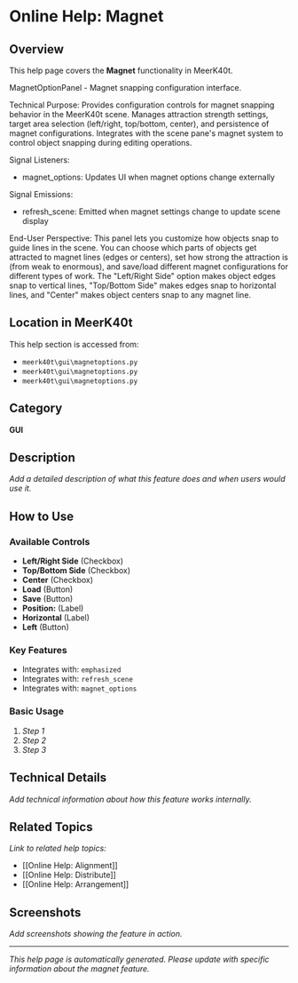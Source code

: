 # Online Help: Magnet

## Overview

This help page covers the **Magnet** functionality in MeerK40t.

MagnetOptionPanel - Magnet snapping configuration interface.

Technical Purpose:
Provides configuration controls for magnet snapping behavior in the MeerK40t scene.
Manages attraction strength settings, target area selection (left/right, top/bottom, center),
and persistence of magnet configurations. Integrates with the scene pane's magnet system
to control object snapping during editing operations.

Signal Listeners:
- magnet_options: Updates UI when magnet options change externally

Signal Emissions:
- refresh_scene: Emitted when magnet settings change to update scene display

End-User Perspective:
This panel lets you customize how objects snap to guide lines in the scene. You can choose
which parts of objects get attracted to magnet lines (edges or centers), set how strong the
attraction is (from weak to enormous), and save/load different magnet configurations for
different types of work. The "Left/Right Side" option makes object edges snap to vertical
lines, "Top/Bottom Side" makes edges snap to horizontal lines, and "Center" makes object
centers snap to any magnet line.

## Location in MeerK40t

This help section is accessed from:
- `meerk40t\gui\magnetoptions.py`
- `meerk40t\gui\magnetoptions.py`
- `meerk40t\gui\magnetoptions.py`

## Category

**GUI**

## Description

*Add a detailed description of what this feature does and when users would use it.*

## How to Use

### Available Controls

- **Left/Right Side** (Checkbox)
- **Top/Bottom Side** (Checkbox)
- **Center** (Checkbox)
- **Load** (Button)
- **Save** (Button)
- **Position:** (Label)
- **Horizontal** (Label)
- **Left** (Button)

### Key Features

- Integrates with: `emphasized`
- Integrates with: `refresh_scene`
- Integrates with: `magnet_options`

### Basic Usage

1. *Step 1*
2. *Step 2*
3. *Step 3*

## Technical Details

*Add technical information about how this feature works internally.*

## Related Topics

*Link to related help topics:*

- [[Online Help: Alignment]]
- [[Online Help: Distribute]]
- [[Online Help: Arrangement]]

## Screenshots

*Add screenshots showing the feature in action.*

---

*This help page is automatically generated. Please update with specific information about the magnet feature.*
